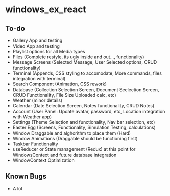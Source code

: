 # windows_ex_react

## To-do

- Gallery App and testing
- Video App and testing
- Playlist options for all Media types
- Files (Complete restyle, its ugly inside and out..., functionality)
- Message Screens (Selected Message, User Selected options, CRUD functionality)
- Terminal (Appends, CSS styling to accomodate, More commands, files integration with terminal)
- Search Component (Animation, CSS rework)
- Database (Collection Selection Screen, Document Seelection Screen, CRUD Functionality, File Size Uploaded calc, etc)
- Weather (minor details)
- Calendar (Date Selection Screen, Notes functionality, CRUD Notes)
- Account (User Panel: Update avatar, password, etc, Location integration with Weather app)
- Settings (Theme Selection and functionality, Nav bar selection, etc)
- Easter Egg (Screens, Functionality, Simulation Testing, calculations)
- Window Draggable and alghorithm to place them (Hard)
- Window Animations (Draggable should be functioning first)
- Taskbar Functionality
- useReducer or State management (Redux) at this point for WindowsContext and future database integration
- WindowContext Optimization

## Known Bugs

- A lot